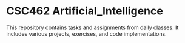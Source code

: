 # CSC462 Artificial_Intelligence
This repository contains tasks and assignments from daily classes. It includes various projects, exercises, and code implementations.
